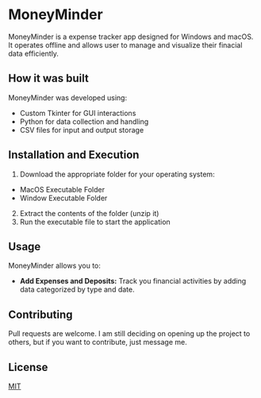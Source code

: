 # MoneyMinder
MoneyMinder is a expense tracker app designed for Windows and macOS. It operates offline and allows user to manage and visualize their finacial data efficiently.
## How it was built
MoneyMinder was developed using:
* Custom Tkinter for GUI interactions
* Python for data collection and handling
* CSV files for input and output storage
## Installation and Execution
1. Download the appropriate folder for your operating system:
 * MacOS Executable Folder
 * Window Executable Folder
2. Extract the contents of the folder (unzip it)
3. Run the executable file to start the application
## Usage
MoneyMinder allows you to:
* **Add Expenses and Deposits:** Track you financial activities by adding data categorized by type and date.
## Contributing 
Pull requests are welcome. I am still deciding on opening up the project to others, but if you want to contribute, just message me. 

## License
[MIT](https://choosealicense.com/licenses/mit/)
